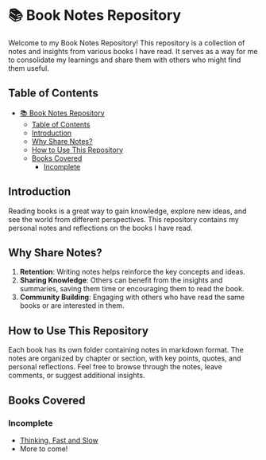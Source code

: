 # 📚 Book Notes Repository

Welcome to my Book Notes Repository! This repository is a collection of notes and insights from various books I have read. It serves as a way for me to consolidate my learnings and share them with others who might find them useful.

## Table of Contents

- [📚 Book Notes Repository](#-book-notes-repository)
  - [Table of Contents](#table-of-contents)
  - [Introduction](#introduction)
  - [Why Share Notes?](#why-share-notes)
  - [How to Use This Repository](#how-to-use-this-repository)
  - [Books Covered](#books-covered)
    - [Incomplete](#incomplete)

## Introduction

Reading books is a great way to gain knowledge, explore new ideas, and see the world from different perspectives. This repository contains my personal notes and reflections on the books I have read.

## Why Share Notes?

1. **Retention**: Writing notes helps reinforce the key concepts and ideas.
2. **Sharing Knowledge**: Others can benefit from the insights and summaries, saving them time or encouraging them to read the book.
3. **Community Building**: Engaging with others who have read the same books or are interested in them.

## How to Use This Repository

Each book has its own folder containing notes in markdown format. The notes are organized by chapter or section, with key points, quotes, and personal reflections. Feel free to browse through the notes, leave comments, or suggest additional insights. 

## Books Covered

### Incomplete
- [Thinking, Fast and Slow](thinking_fast_and_slow.md)
- More to come!

